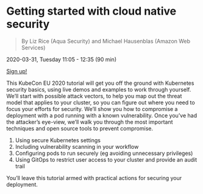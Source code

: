 # Getting started with cloud native security 

> By Liz Rice (Aqua Security) and Michael Hausenblas (Amazon Web Services)

2020-03-31, Tuesday 11:05 - 12:35 (90 min)

[Sign up!](https://sched.co/Zekj)

This KubeCon EU 2020 tutorial will get you off the ground with Kubernetes security basics, using live demos and examples to work through yourself. We’ll start with possible attack vectors, to help you map out the threat model that applies to your cluster, so you can figure out where you need to focus your efforts for security. We’ll show you how to compromise a deployment with a pod running with a known vulnerability. Once you’ve had the attacker’s eye-view, we’ll walk you through the most important techniques and open source tools to prevent compromise.

1. Using secure Kubernetes settings
1. Including vulnerability scanning in your workflow
1. Configuring pods to run securely (eg avoiding unnecessary privileges)
1. Using GitOps to restrict user access to your cluster and provide an audit trail

You’ll leave this tutorial armed with practical actions for securing your deployment.
